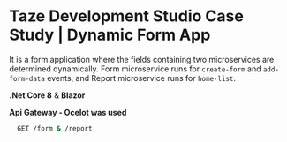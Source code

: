 # Taze Development Studio Case Study | Dynamic Form App

It is a form application where the fields containing two microservices are determined dynamically. Form microservice runs for `create-form` and `add-form-data` events, and Report microservice runs for `home-list`.

**.Net Core 8** & **Blazor**

**Api Gateway - Ocelot was used**
```bash
  GET /form & /report
```

